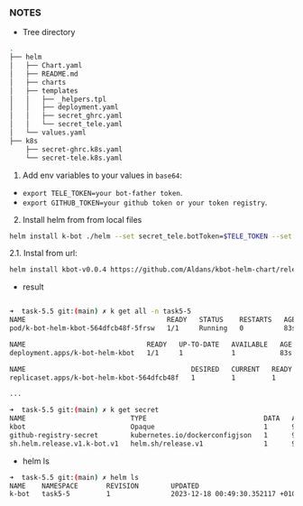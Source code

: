 ### NOTES

- Tree directory

```bash
.
├── helm
│   ├── Chart.yaml
│   ├── README.md
│   ├── charts
│   ├── templates
│   │   ├── _helpers.tpl
│   │   ├── deployment.yaml
│   │   ├── secret_ghrc.yaml
│   │   └── secret_tele.yaml
│   └── values.yaml
├── k8s
    ├── secret-ghrc.k8s.yaml
    └── secret-tele.k8s.yaml
```

1. Add env variables to your values in `base64`:
- `export TELE_TOKEN=your bot-father token`. 
- `export GITHUB_TOKEN=your github token or your token registry`. 

2. Install helm from from local files

```bash
helm install k-bot ./helm --set secret_tele.botToken=$TELE_TOKEN --set secret_ghrc.githubToken=$GITHUB_TOKEN
```
2.1. Instal from url:

```bash
helm install kbot-v0.0.4 https://github.com/Aldans/kbot-helm-chart/releases/download/v0.0.4/helm-kbot-0.0.4.tgz --set secret_tele.botToken=$TELE_TOKEN --set secret_ghrc.githubToken=$GITHUB_TOKEN
```
- result

```bash

➜  task-5.5 git:(main) ✗ k get all -n task5-5 
NAME                                   READY   STATUS    RESTARTS   AGE
pod/k-bot-helm-kbot-564dfcb48f-5frsw   1/1     Running   0          83s

NAME                              READY   UP-TO-DATE   AVAILABLE   AGE
deployment.apps/k-bot-helm-kbot   1/1     1            1           83s

NAME                                         DESIRED   CURRENT   READY   AGE
replicaset.apps/k-bot-helm-kbot-564dfcb48f   1         1         1       83s

...

➜  task-5.5 git:(main) ✗ k get secret        
NAME                          TYPE                             DATA   AGE
kbot                          Opaque                           1      94s
github-registry-secret        kubernetes.io/dockerconfigjson   1      94s
sh.helm.release.v1.k-bot.v1   helm.sh/release.v1               1      94s

```
- helm ls

```bash
➜  task-5.5 git:(main) ✗ helm ls                                                                                                  
NAME    NAMESPACE       REVISION        UPDATED                                 STATUS          CHART           APP VERSION
k-bot   task5-5         1               2023-12-18 00:49:30.352117 +0100 CET    deployed        helm-kbot-0.1.0 1.16.0     
```
